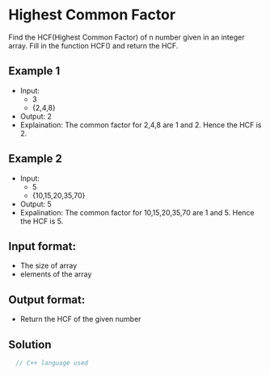 # Highest Common Factor

Find the HCF(Highest Common Factor) of n number given in an integer array. Fill in the function HCF() and return the HCF.

## Example 1
- Input:
  - 3
  - {2,4,8}
- Output: 2
- Explaination: The common factor for 2,4,8 are 1 and 2. Hence the HCF is 2.

## Example 2
- Input:
  - 5
  - {10,15,20,35,70}
- Output: 5
- Expalination: The common factor for 10,15,20,35,70 are 1 and 5. Hence the HCF is 5.

## Input format:
- The size of array
- elements of the array

## Output format:
- Return the HCF of the given number

## Solution

```C++
  // C++ language used
  
  
```
